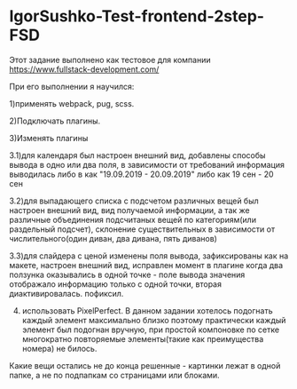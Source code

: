# IgorSushko-Test-frontend-2step-FSD
Этот задание выполнено как тестовое для компании https://www.fullstack-development.com/

При его выполнении я научился:

1)применять webpack, pug, scss. 

2)Подключать плагины.

3)Изменять плагины

3.1)для календаря был настроен внешний вид, добавлены способы вывода в одно или два поля, в зависимости от требований
информация выводилась либо в как "19.09.2019 - 20.09.2019" либо как 19 сен - 20 сен

3.2)для выпадающего списка с подсчетом различных вещей был настроен внешний вид,
вид получаемой информации, а так же различные объединения подсчитаных вещей по категориям(или раздельный подсчет), склонение
существительных в зависимости от числительного(один диван, два дивана, пять диванов)

3.3)для слайдера с ценой изменены поля вывода, зафиксированы как на макете, настроен внешний вид, исправлен момент в плагине
когда два ползунка оказывались в одной точке - поле вывода значения отображало информацию только с одной точки,
вторая диактивировалась. пофиксил.

4) использовать PixelPerfect. В данном задании хотелось подогнать каждый элемент максимально близко поэтому практически каждый элемент 
был подогнан вручную, при простой компоновке по сетке многократно повторяемые элементы(такие как преимущества номера) не билось.

Какие вещи остались не до конца решенные - картинки лежат в одной папке, а не по подпапкам со страницами или блоками.
